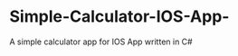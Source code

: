 Simple-Calculator-IOS-App-
==========================

A simple calculator app for IOS App written in C#
